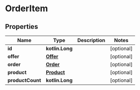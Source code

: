 
# OrderItem

## Properties
Name | Type | Description | Notes
------------ | ------------- | ------------- | -------------
**id** | **kotlin.Long** |  |  [optional]
**offer** | [**Offer**](Offer.md) |  |  [optional]
**order** | [**Order**](Order.md) |  |  [optional]
**product** | [**Product**](Product.md) |  |  [optional]
**productCount** | **kotlin.Long** |  |  [optional]



